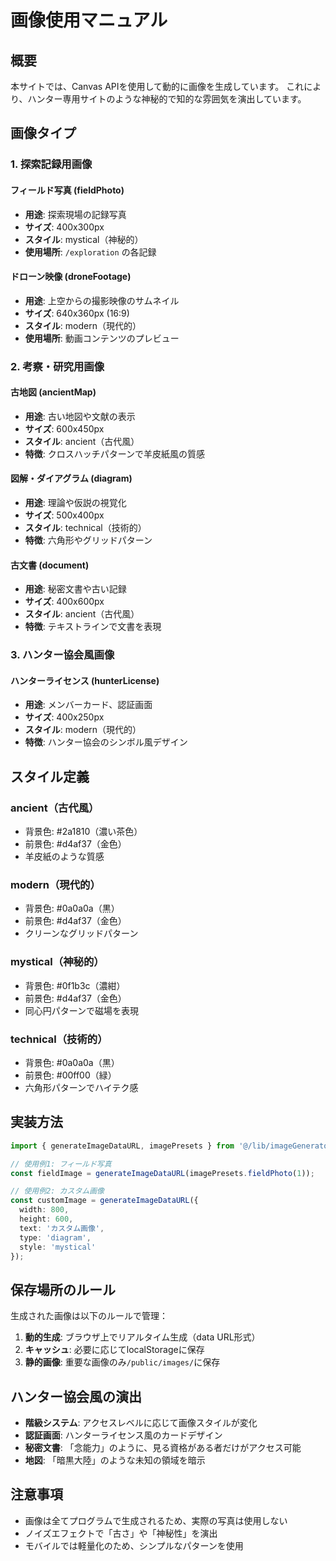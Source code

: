 # 画像使用マニュアル

## 概要
本サイトでは、Canvas APIを使用して動的に画像を生成しています。
これにより、ハンター専用サイトのような神秘的で知的な雰囲気を演出しています。

## 画像タイプ

### 1. 探索記録用画像

#### フィールド写真 (fieldPhoto)
- **用途**: 探索現場の記録写真
- **サイズ**: 400x300px
- **スタイル**: mystical（神秘的）
- **使用場所**: `/exploration` の各記録

#### ドローン映像 (droneFootage)
- **用途**: 上空からの撮影映像のサムネイル
- **サイズ**: 640x360px (16:9)
- **スタイル**: modern（現代的）
- **使用場所**: 動画コンテンツのプレビュー

### 2. 考察・研究用画像

#### 古地図 (ancientMap)
- **用途**: 古い地図や文献の表示
- **サイズ**: 600x450px
- **スタイル**: ancient（古代風）
- **特徴**: クロスハッチパターンで羊皮紙風の質感

#### 図解・ダイアグラム (diagram)
- **用途**: 理論や仮説の視覚化
- **サイズ**: 500x400px
- **スタイル**: technical（技術的）
- **特徴**: 六角形やグリッドパターン

#### 古文書 (document)
- **用途**: 秘密文書や古い記録
- **サイズ**: 400x600px
- **スタイル**: ancient（古代風）
- **特徴**: テキストラインで文書を表現

### 3. ハンター協会風画像

#### ハンターライセンス (hunterLicense)
- **用途**: メンバーカード、認証画面
- **サイズ**: 400x250px
- **スタイル**: modern（現代的）
- **特徴**: ハンター協会のシンボル風デザイン

## スタイル定義

### ancient（古代風）
- 背景色: #2a1810（濃い茶色）
- 前景色: #d4af37（金色）
- 羊皮紙のような質感

### modern（現代的）
- 背景色: #0a0a0a（黒）
- 前景色: #d4af37（金色）
- クリーンなグリッドパターン

### mystical（神秘的）
- 背景色: #0f1b3c（濃紺）
- 前景色: #d4af37（金色）
- 同心円パターンで磁場を表現

### technical（技術的）
- 背景色: #0a0a0a（黒）
- 前景色: #00ff00（緑）
- 六角形パターンでハイテク感

## 実装方法

```typescript
import { generateImageDataURL, imagePresets } from '@/lib/imageGenerator';

// 使用例1: フィールド写真
const fieldImage = generateImageDataURL(imagePresets.fieldPhoto(1));

// 使用例2: カスタム画像
const customImage = generateImageDataURL({
  width: 800,
  height: 600,
  text: 'カスタム画像',
  type: 'diagram',
  style: 'mystical'
});
```

## 保存場所のルール

生成された画像は以下のルールで管理：

1. **動的生成**: ブラウザ上でリアルタイム生成（data URL形式）
2. **キャッシュ**: 必要に応じてlocalStorageに保存
3. **静的画像**: 重要な画像のみ`/public/images/`に保存

## ハンター協会風の演出

- **階級システム**: アクセスレベルに応じて画像スタイルが変化
- **認証画面**: ハンターライセンス風のカードデザイン
- **秘密文書**: 「念能力」のように、見る資格がある者だけがアクセス可能
- **地図**: 「暗黒大陸」のような未知の領域を暗示

## 注意事項

- 画像は全てプログラムで生成されるため、実際の写真は使用しない
- ノイズエフェクトで「古さ」や「神秘性」を演出
- モバイルでは軽量化のため、シンプルなパターンを使用